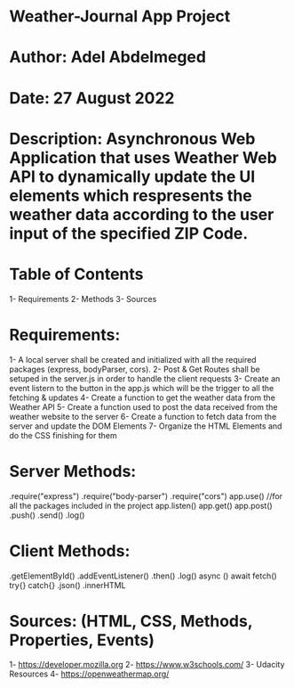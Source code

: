 # Weather-Journal App Project

# Author: Adel Abdelmeged
# Date: 27 August 2022

# Description: Asynchronous Web Application that uses Weather Web API to dynamically update the UI elements which respresents the weather data according to the user input of the specified ZIP Code.

# Table of Contents
1- Requirements
2- Methods
3- Sources

# Requirements:
1- A local server shall be created and initialized with all the required packages (express, bodyParser, cors).
2- Post & Get Routes shall be setuped in the server.js in order to handle the client requests
3- Create an event listern to the button in the app.js which will be the trigger to all the fetching & updates
4- Create a function to get the weather data from the Weather API
5- Create a function used to post the data received from the weather website to the server
6- Create a function to fetch data from the server and update the DOM Elements
7- Organize the HTML Elements and do the CSS finishing for them

# Server Methods:
.require("express")
.require("body-parser")
.require("cors")
app.use() //for all the packages included in the project
app.listen()
app.get()
app.post()
.push()
.send()
.log()

# Client Methods:
.getElementById()
.addEventListener()
.then()
.log()
async ()
await fetch()
try{} 
catch{}
.json()
.innerHTML



# Sources: (HTML, CSS, Methods, Properties, Events)
1- https://developer.mozilla.org
2- https://www.w3schools.com/
3- Udacity Resources
4- https://openweathermap.org/


